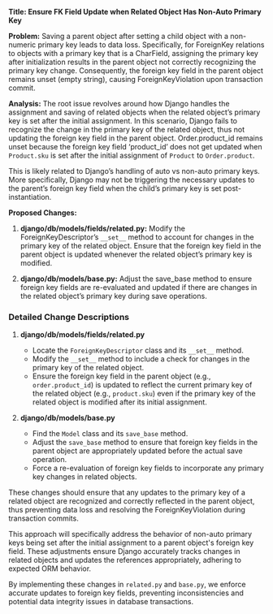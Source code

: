 **Title: Ensure FK Field Update when Related Object Has Non-Auto Primary Key**

**Problem:**
Saving a parent object after setting a child object with a non-numeric primary key leads to data loss. Specifically, for ForeignKey relations to objects with a primary key that is a CharField, assigning the primary key after initialization results in the parent object not correctly recognizing the primary key change. Consequently, the foreign key field in the parent object remains unset (empty string), causing ForeignKeyViolation upon transaction commit.

**Analysis:**
The root issue revolves around how Django handles the assignment and saving of related objects when the related object’s primary key is set after the initial assignment. In this scenario, Django fails to recognize the change in the primary key of the related object, thus not updating the foreign key field in the parent object. Order.product_id remains unset because the foreign key field ‘product_id’ does not get updated when `Product.sku` is set after the initial assignment of `Product` to `Order.product`.

This is likely related to Django’s handling of auto vs non-auto primary keys. More specifically, Django may not be triggering the necessary updates to the parent’s foreign key field when the child’s primary key is set post-instantiation.

**Proposed Changes:**

1. **django/db/models/fields/related.py:**
   Modify the ForeignKeyDescriptor’s `__set__` method to account for changes in the primary key of the related object. Ensure that the foreign key field in the parent object is updated whenever the related object’s primary key is modified.

2. **django/db/models/base.py:**
   Adjust the save_base method to ensure foreign key fields are re-evaluated and updated if there are changes in the related object’s primary key during save operations. 

### Detailed Change Descriptions

1. **django/db/models/fields/related.py**
   - Locate the `ForeignKeyDescriptor` class and its `__set__` method.
   - Modify the `__set__` method to include a check for changes in the primary key of the related object.
   - Ensure the foreign key field in the parent object (e.g., `order.product_id`) is updated to reflect the current primary key of the related object (e.g., `product.sku`) even if the primary key of the related object is modified after its initial assignment.

2. **django/db/models/base.py**
   - Find the `Model` class and its `save_base` method.
   - Adjust the `save_base` method to ensure that foreign key fields in the parent object are appropriately updated before the actual save operation.
   - Force a re-evaluation of foreign key fields to incorporate any primary key changes in related objects.

These changes should ensure that any updates to the primary key of a related object are recognized and correctly reflected in the parent object, thus preventing data loss and resolving the ForeignKeyViolation during transaction commits.

This approach will specifically address the behavior of non-auto primary keys being set after the initial assignment to a parent object's foreign key field. These adjustments ensure Django accurately tracks changes in related objects and updates the references appropriately, adhering to expected ORM behavior.

By implementing these changes in `related.py` and `base.py`, we enforce accurate updates to foreign key fields, preventing inconsistencies and potential data integrity issues in database transactions.